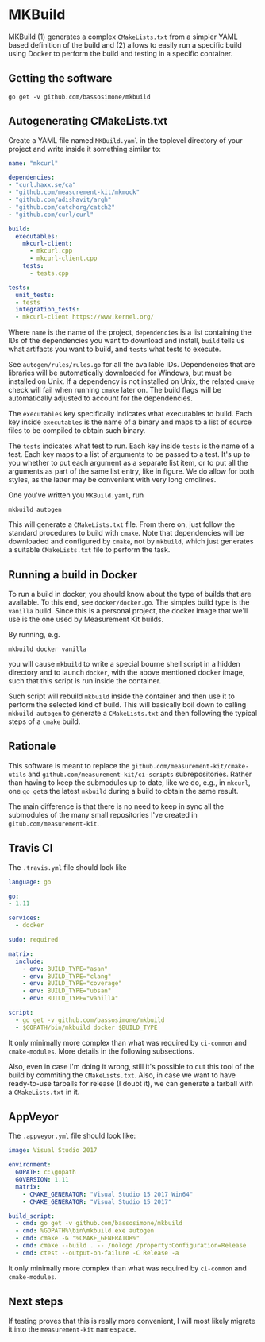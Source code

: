 # MKBuild

MKBuild (1) generates a complex `CMakeLists.txt` from a simpler YAML based
definition of the build and (2) allows to easily run a specific build using
Docker to perform the build and testing in a specific container.

## Getting the software

```
go get -v github.com/bassosimone/mkbuild
```

## Autogenerating CMakeLists.txt

Create a YAML file named `MKBuild.yaml` in the toplevel directory of your
project and write inside it something similar to:

```YAML
name: "mkcurl"

dependencies:
- "curl.haxx.se/ca"
- "github.com/measurement-kit/mkmock"
- "github.com/adishavit/argh"
- "github.com/catchorg/catch2"
- "github.com/curl/curl"

build:
  executables:
    mkcurl-client:
      - mkcurl.cpp
      - mkcurl-client.cpp
    tests:
      - tests.cpp

tests:
  unit_tests:
  - tests
  integration_tests:
  - mkcurl-client https://www.kernel.org/
```

Where `name` is the name of the project, `dependencies` is a list containing
the IDs of the dependencies you want to download and install, `build` tells
us what artifacts you want to build, and `tests` what tests to execute.

See `autogen/rules/rules.go` for all the available IDs. Dependencies that
are libraries will be automatically downloaded for Windows, but must be
installed on Unix. If a dependency is not installed on Unix, the related
`cmake` check will fail when running `cmake` later on. The build flags will
be automatically adjusted to account for the dependencies.

The `executables` key specifically indicates what executables to build. Each
key inside `executables` is the name of a binary and maps to a list of source
files to be compiled to obtain such binary.

The `tests` indicates what test to run. Each key inside `tests` is the name
of a test. Each key maps to a list of arguments to be passed to a test. It's
up to you whether to put each argument as a separate list item, or to put
all the arguments as part of the same list entry, like in figure. We do allow
for both styles, as the latter may be convenient with very long cmdlines.

One you've written you `MKBuild.yaml`, run

```
mkbuild autogen
```

This will generate a `CMakeLists.txt` file. From there on, just follow the
standard procedures to build with `cmake`. Note that dependencies will be
downloaded and configured by `cmake`, not by `mkbuild`, which just generates
a suitable `CMakeLists.txt` file to perform the task.

## Running a build in Docker

To run a build in docker, you should know about the type of builds that
are available. To this end, see `docker/docker.go`. The simples build
type is the `vanilla` build. Since this is a personal project, the docker
image that we'll use is the one used by Measurement Kit builds.

By running, e.g.

```
mkbuild docker vanilla
```

you will cause `mkbuild` to write a special bourne shell script in a
hidden directory and to launch `docker`, with the above mentioned docker
image, such that this script is run inside the container.

Such script will rebuild `mkbuild` inside the container and then use
it to perform the selected kind of build. This will basically boil down
to calling `mkbuild autogen` to generate a `CMakeLists.txt` and
then following the typical steps of a `cmake` build.

## Rationale

This software is meant to replace the `github.com/measurement-kit/cmake-utils`
and `github.com/measurement-kit/ci-scripts` subrepositories. Rather than
having to keep the submodules up to date, like we do, e.g., in `mkcurl`, one
`go get`s the latest `mkbuild` during a build to obtain the same result.

The main difference is that there is no need to keep in sync all the submodules
of the many small repositories I've created in `gitub.com/measurement-kit`.

## Travis CI

The `.travis.yml` file should look like

```YAML
language: go

go:
- 1.11

services:
  - docker

sudo: required

matrix:
  include:
    - env: BUILD_TYPE="asan"
    - env: BUILD_TYPE="clang"
    - env: BUILD_TYPE="coverage"
    - env: BUILD_TYPE="ubsan"
    - env: BUILD_TYPE="vanilla"

script:
  - go get -v github.com/bassosimone/mkbuild
  - $GOPATH/bin/mkbuild docker $BUILD_TYPE
```

It only minimally more complex than what was required by `ci-common`
and `cmake-modules`. More details in the following subsections.

Also, even in case I'm doing it wrong, still it's possible to cut
this tool of the build by commiting the `CMakeLists.txt`. Also,
in case we want to have ready-to-use tarballs for release (I doubt
it), we can generate a tarball with a `CMakeLists.txt` in it.

## AppVeyor

The `.appveyor.yml` file should look like:

```YAML
image: Visual Studio 2017

environment:
  GOPATH: c:\gopath
  GOVERSION: 1.11
  matrix:
    - CMAKE_GENERATOR: "Visual Studio 15 2017 Win64"
    - CMAKE_GENERATOR: "Visual Studio 15 2017"

build_script:
  - cmd: go get -v github.com/bassosimone/mkbuild
  - cmd: %GOPATH%\bin\mkbuild.exe autogen
  - cmd: cmake -G "%CMAKE_GENERATOR%"
  - cmd: cmake --build . -- /nologo /property:Configuration=Release
  - cmd: ctest --output-on-failure -C Release -a
```

It only minimally more complex than what was required by `ci-common`
and `cmake-modules`.

## Next steps

If testing proves that this is really more convenient, I will
most likely migrate it into the `measurement-kit` namespace.
